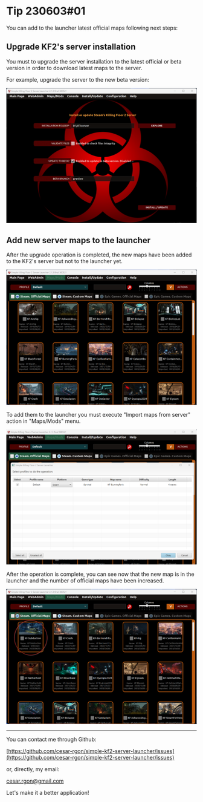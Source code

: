 # Tip 230603#01

You can add to the launcher latest official maps following next steps:

## Upgrade KF2's server installation
You must to upgrade the server installation to the latest official or beta version in order to download latest maps to the server.

For example, upgrade the server to the new beta version:

![tip2-01.png](https://raw.githubusercontent.com/cesar-rgon/simple-kf2-server-launcher/master/tips/images/tip2-01.png)

## Add new server maps to the launcher
After the upgrade operation is completed, the new maps have been added to the KF2's server but not to the launcher yet.

![tip2-02.png](https://raw.githubusercontent.com/cesar-rgon/simple-kf2-server-launcher/master/tips/images/tip2-02.png)

To add them to the launcher you must execute "Import maps from server" action in "Maps/Mods" menu.

![tip2-03.png](https://raw.githubusercontent.com/cesar-rgon/simple-kf2-server-launcher/master/tips/images/tip2-03.png)

After the operation is complete, you can see now that the new map is in the launcher and the number of official maps have been increased.

![tip2-04.png](https://raw.githubusercontent.com/cesar-rgon/simple-kf2-server-launcher/master/tips/images/tip2-04.png)

---

You can contact me through Github:

[https://github.com/cesar-rgon/simple-kf2-server-launcher/issues](https://github.com/cesar-rgon/simple-kf2-server-launcher/issues)

or, directly, my email:

[cesar.rgon@gmail.com](mailto:cesar.rgon@gmail.com)

Let's make it a better application!
